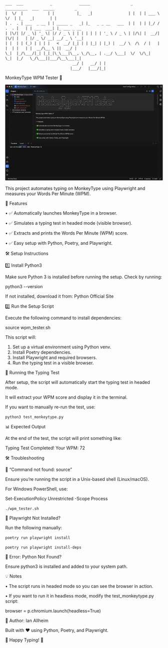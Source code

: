 ```
___  ___            _            _____                  _    __________  ___  _____         _             
|  \/  |           | |          |_   _|                | |  | | ___ \  \/  | |_   _|       | |            
| .  . | ___  _ __ | | _____ _   _| |_   _ _ __   ___  | |  | | |_/ / .  . |   | | ___  ___| |_ ___ _ __  
| |\/| |/ _ \| '_ \| |/ / _ \ | | | | | | | '_ \ / _ \ | |/\| |  __/| |\/| |   | |/ _ \/ __| __/ _ \ '__| 
| |  | | (_) | | | |   <  __/ |_| | | |_| | |_) |  __/ \  /\  / |   | |  | |   | |  __/\__ \ ||  __/ |    
\_|  |_/\___/|_| |_|_|\_\___|\__, \_/\__, | .__/ \___|  \/  \/\_|   \_|  |_/   \_/\___||___/\__\___|_|    
                              __/ |   __/ | |                                                             
                             |___/   |___/|_|                                                             
```

MonkeyType WPM Tester 🚀

![](typerjif.gif)

This project automates typing on MonkeyType using Playwright and measures your Words Per Minute (WPM).

📌 Features

•	✅ Automatically launches MonkeyType in a browser.

•	✅ Simulates a typing test in headed mode (visible browser).

•	✅ Extracts and prints the Words Per Minute (WPM) score.

•	✅ Easy setup with Python, Poetry, and Playwright.

🛠️ Setup Instructions

1️⃣ Install Python3

Make sure Python 3 is installed before running the setup.
Check by running:

python3 --version

If not installed, download it from: Python Official Site

2️⃣ Run the Setup Script

Execute the following command to install dependencies:

source wpm_tester.sh

This script will:
1.	Set up a virtual environment using Python venv.
2.	Install Poetry dependencies.
3.	Install Playwright and required browsers.
4.	Run the typing test in a visible browser.

🚀 Running the Typing Test

After setup, the script will automatically start the typing test in headed mode.

It will extract your WPM score and display it in the terminal.

If you want to manually re-run the test, use:

`python3 test_monkeytype.py`

📊 Expected Output

At the end of the test, the script will print something like:

Typing Test Completed!
Your WPM: 72

🛠 Troubleshooting

🔹 “Command not found: source”

Ensure you’re running the script in a Unix-based shell (Linux/macOS).

For Windows PowerShell, use:

Set-ExecutionPolicy Unrestricted -Scope Process

`./wpm_tester.sh`

🔹 Playwright Not Installed?

Run the following manually:

`poetry run playwright install`

`poetry run playwright install-deps`

🔹 Error: Python Not Found?

Ensure python3 is installed and added to your system path.

💡 Notes

•	The script runs in headed mode so you can see the browser in action.

•	If you want to run it in headless mode, modify the test_monkeytype.py script:

browser = p.chromium.launch(headless=True)

📝 Author: Ian Allheim

Built with ❤️ using Python, Poetry, and Playwright.

🚀 Happy Typing! 🚀